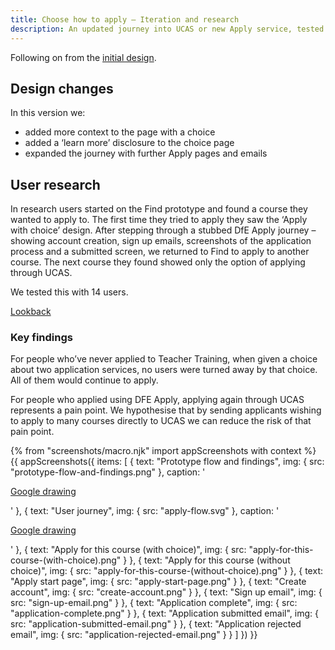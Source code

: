 ```yaml
---
title: Choose how to apply – Iteration and research
description: An updated journey into UCAS or new Apply service, tested with users.
---
```

Following on from the [initial design](/find-teacher-training/choose-how-to-apply).

## Design changes

In this version we:

* added more context to the page with a choice
* added a ‘learn more’ disclosure to the choice page
* expanded the journey with further Apply pages and emails

## User research

In research users started on the Find prototype and found a course they wanted to apply to. The first time they tried to apply they saw the ‘Apply with choice’ design. After stepping through a stubbed DfE Apply journey – showing account creation, sign up emails, screenshots of the application process and a submitted screen, we returned to Find to apply to another course. The next course they found showed only the option of applying through UCAS.

We tested this with 14 users.

[Lookback](https://lookback.io/dfe-digital/apply-tt-ua)

### Key findings

For people who’ve never applied to Teacher Training, when given a choice about two application services, no users were turned away by that choice. All of them would continue to apply.

For people who applied using DFE Apply, applying again through UCAS represents a pain point. We hypothesise that by sending applicants wishing to apply to many courses directly to UCAS we can reduce the risk of that pain point.

{% from "screenshots/macro.njk" import appScreenshots with context %}
{{ appScreenshots({
  items: [
    {
      text: "Prototype flow and findings",
      img: { src: "prototype-flow-and-findings.png" },
      caption: '<p class="govuk-body"><a href="https://docs.google.com/drawings/d/12wrGFPlEGNkG1U6Qlkx1OCHLBtGochNTBS9jMhPV7Fs/edit">Google drawing</a></p>'
    },
    {
      text: "User journey",
      img: { src: "apply-flow.svg" },
      caption: '<p class="govuk-body">
      <a href="https://docs.google.com/drawings/d/1kSIYsL1JaMADJkDT1gavtsasHTCOhZRbHMY9M4Oc9nE/edit?usp=sharing">Google drawing</a>
    </p>'
    },
    { text: "Apply for this course (with choice)", img: { src: "apply-for-this-course-(with-choice).png" } },
    { text: "Apply for this course (without choice)", img: { src: "apply-for-this-course-(without-choice).png" } },
    { text: "Apply start page", img: { src: "apply-start-page.png" } },
    { text: "Create account", img: { src: "create-account.png" } },
    { text: "Sign up email", img: { src: "sign-up-email.png" } },
    { text: "Application complete", img: { src: "application-complete.png" } },
    { text: "Application submitted email", img: { src: "application-submitted-email.png" } },
    { text: "Application rejected email", img: { src: "application-rejected-email.png" } }
  ]
}) }}
